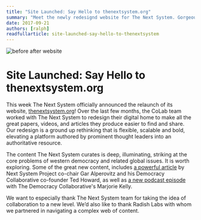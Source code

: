 ```yaml
---
title: "Site Launched: Say Hello to thenextsystem.org"
summary: "Meet the newly redesignd website for The Next System. Gorgeous? You bet."
date: 2017-09-21
authors: [ralph]
readfullarticle: site-launched-say-hello-to-thenextsystem
---
```


<img src="/assets/img/blog/thenextsystem.jpg" class="center-element" alt="before after website">

# Site Launched: Say Hello to thenextsystem.org

This week The Next System officially announced the relaunch of its website, [thenextsystem.org](https://thenextsystem.org)!  Over the last few months, the CoLab team worked with The Next System to redesign their digital home to make all the great papers, videos, and articles they produce easier to find and share. Our redesign is a ground up rethinking that is flexible, scalable and bold, elevating a platform authored by prominent thought leaders into an authoritative resource.

The content The Next System curates is deep, illuminating, striking at the core problems of western democracy and related global issues. It is worth exploring. Some of the great new content, includes [a powerful article](https://thenextsystem.org/learn/stories/after-storms-defeating-trumpism-rebuilding-america?mc_cid=3c052f74a1&mc_eid=58d0eaf6b4) by Next System Project co-chair Gar Alperovitz and his Democracy Collaborative co-founder Ted Howard, as well as [a new podcast episode](https://thenextsystem.org/learn/stories/episode-6-capital-bias-vs-generative-design-w-marjorie-kelly?mc_cid=3c052f74a1&mc_eid=58d0eaf6b4) with The Democracy Collaborative's Marjorie Kelly.

We want to especially thank The Next System team for taking the idea of collaboration to a new level. We’d also like to thank Radish Labs with whom we partnered in navigating a complex web of content.

